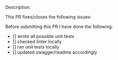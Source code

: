 Description:

This PR fixes/closes the following issues:


Before submitting this PR I have done the following:
- [] wrote all possible unit tests
- [] checked linter locally
- [] ran unit tests locally
- [] updated swagger/readme accordingly 
